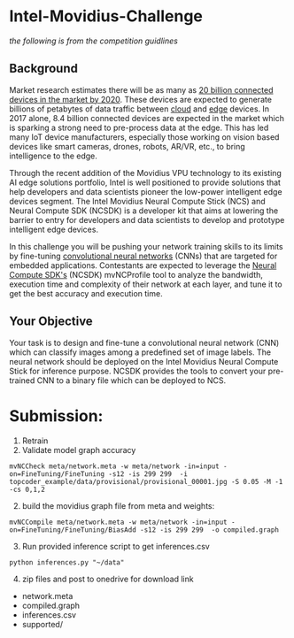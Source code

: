 # Intel-Movidius-Challenge
*the following is from the competition guidlines*
## Background

Market research estimates there will be as many as [20 billion connected devices in the market by 2020](https://www.gartner.com/newsroom/id/3598917). These devices are expected to generate billions of petabytes of data traffic between [cloud](https://en.wikipedia.org/wiki/Cloud_computing) and [edge](https://en.wikipedia.org/wiki/Edge_computing) devices. In 2017 alone, 8.4 billion connected devices are expected in the market which is sparking a strong need to pre-process data at the edge. This has led many IoT device manufacturers, especially those working on vision based devices like smart cameras, drones, robots, AR/VR, etc., to bring intelligence to the edge.

Through the recent addition of the Movidius VPU technology to its existing AI edge solutions portfolio, Intel is well positioned to provide solutions that help developers and data scientists pioneer the low-power intelligent edge devices segment. The Intel Movidius Neural Compute Stick (NCS) and Neural Compute SDK (NCSDK) is a developer kit that aims at lowering the barrier to entry for developers and data scientists to develop and prototype intelligent edge devices.

In this challenge you will be pushing your network training skills to its limits by fine-tuning [convolutional neural networks](https://en.wikipedia.org/wiki/Convolutional_neural_network) (CNNs) that are targeted for embedded applications. Contestants are expected to leverage the [Neural Compute SDK's](https://movidius.github.io/ncsdk/) (NCSDK) mvNCProfile tool to analyze the bandwidth, execution time and complexity of their network at each layer, and tune it to get the best accuracy and execution time.

## Your Objective
Your task is to design and fine-tune a convolutional neural network (CNN) which can classify images among a predefined set of image labels. The neural network should be deployed on the Intel Movidius Neural Compute Stick for inference purpose. NCSDK provides the tools to convert your pre-trained CNN to a binary file which can be deployed to NCS.

# Submission:
1. Retrain
2. Validate model graph accuracy
```
mvNCCheck meta/network.meta -w meta/network -in=input -on=FineTuning/FineTuning -s12 -is 299 299  -i topcoder_example/data/provisional/provisional_00001.jpg -S 0.05 -M -1 -cs 0,1,2
```
2. build the movidius graph file from meta and weights:
```
mvNCCompile meta/network.meta -w meta/network -in=input -on=FineTuning/FineTuning/BiasAdd -s12 -is 299 299  -o compiled.graph
```
3. Run provided inference script to get inferences.csv
```
python inferences.py "~/data"
```
4. zip files and post to onedrive for download link
- network.meta
- compiled.graph
- inferences.csv
- supported/